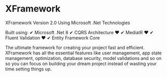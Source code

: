 # XFramework
XFramework Version 2.0 Using Microsoft .Net Technologies

Built using:
✔ Microsoft .Net 8
✔ CQRS Architecture ❤
✔ MediatR ❤
✔ Fluent Validation ❤
✔ Entity Framework Core

The ultimate framework for creating your project fast and efficient. XFramework has all the essential features like user management, app state management, optimization, database security, model validations and so on so you can focus on building your dream project instead of wasting your time setting things up.
